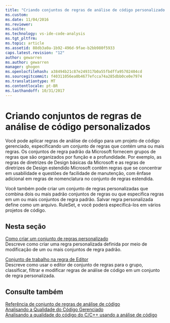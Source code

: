 ```yaml
---
title: "Criando conjuntos de regras de análise de código personalizado | Microsoft Docs"
ms.custom: 
ms.date: 11/04/2016
ms.reviewer: 
ms.suite: 
ms.technology: vs-ide-code-analysis
ms.tgt_pltfrm: 
ms.topic: article
ms.assetid: 88db3a0a-1b92-496d-9fae-b2bb980f5933
caps.latest.revision: "12"
author: gewarren
ms.author: gewarren
manager: ghogen
ms.openlocfilehash: a38494b21c87e249317b0a55fbdffa95702404cd
ms.sourcegitcommit: f40311056ea0b4677efcca74a285dbb0ce0e7974
ms.translationtype: MT
ms.contentlocale: pt-BR
ms.lasthandoff: 10/31/2017
---
```

# <a name="creating-custom-code-analysis-rule-sets"></a>Criando conjuntos de regras de análise de código personalizados
Você pode aplicar regras de análise de código para um projeto de código gerenciado, especificando um conjunto de regras que contém uma ou mais regras. Os conjuntos de regra padrão da Microsoft fornecem grupos de regras que são organizados por função e a profundidade. Por exemplo, as regras de diretrizes de Design básicas da Microsoft e as regras de diretrizes de Design estendido Microsoft contêm regras que se concentrar em usabilidade e questões de facilidade de manutenção, com ênfase adicional em regras de nomenclatura no conjunto de regras estendida.  
  
 Você também pode criar um conjunto de regras personalizadas que combina dois ou mais padrão conjuntos de regras ou que especifica regras em um ou mais conjuntos de regra padrão. Salvar regra personalizada define como um arquivo. RuleSet, e você poderá especificá-los em vários projetos de código.  
  
## <a name="in-this-section"></a>Nesta seção  
 [Como criar um conjunto de regras personalizado](../code-quality/how-to-create-a-custom-rule-set.md)  
 Descreve como criar uma regra personalizada definida por meio de modificação de um ou mais conjuntos de regra padrão.  
  
 [Conjunto de trabalho na regra de Editor](../code-quality/working-in-the-code-analysis-rule-set-editor.md)  
 Descreve como usar o editor de conjunto de regras para o grupo, classificar, filtrar e modificar regras de análise de código em um conjunto de regra personalizada.  
  
## <a name="see-also"></a>Consulte também  
 [Referência de conjunto de regras de análise de código](../code-quality/code-analysis-rule-set-reference.md)   
 [Analisando a Qualidade do Código Gerenciado](../code-quality/analyzing-managed-code-quality-by-using-code-analysis.md)   
 [Analisando a qualidade do código do C/C++ usando a análise de código](../code-quality/analyzing-c-cpp-code-quality-by-using-code-analysis.md)